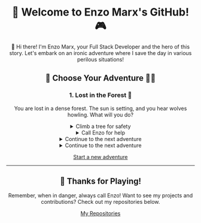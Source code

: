 <div align="center">
  
# 👾 Welcome to Enzo Marx's GitHub! 🎮

👋 Hi there! I'm Enzo Marx, your Full Stack Developer and the hero of this story. Let's embark on an ironic adventure where I save the day in various perilous situations!

## 🚀 Choose Your Adventure 🦹‍♂️

### 1. Lost in the Forest 🌲
You are lost in a dense forest. The sun is setting, and you hear wolves howling. What will you do?

<details>
  <summary>Climb a tree for safety</summary>
  You climb a tree but realize it's infested with bees! The situation worsens.
  <details>
    <summary>Jump down and run</summary>
    You jump down and run, but trip over a root and hurt your ankle. The wolves are closing in.
    <details>
      <summary>Crawl to safety</summary>
      You try to crawl to safety but realize it's hopeless. Just as you think all is lost...
      <details>
        <summary>Call Enzo for help</summary>
        You call Enzo, and he swiftly arrives with a drone, rescuing you from the forest. You're safe! 🌟
      </details>
    </details>
    <details>
      <summary>Call Enzo for help</summary>
      You call Enzo, and he swiftly arrives with a drone, rescuing you from the forest. You're safe! 🌟
    </details>
  </details>
  <details>
    <summary>Call Enzo for help</summary>
    You call Enzo, and he swiftly arrives with a drone, rescuing you from the forest. You're safe! 🌟
  </details>
</details>

<details>
  <summary>Call Enzo for help</summary>
  You call Enzo, and he swiftly arrives with a drone, rescuing you from the forest. You're safe! 🌟
</details>

<details>
  <summary>Continue to the next adventure</summary>
  ### 2. Trapped in a Burning Building 🔥
  You are trapped in a burning building. Smoke is filling the room. What will you do?
  
  <details>
    <summary>Find the nearest exit</summary>
    You find the nearest exit, but it's blocked by flames. The situation is dire.
    <details>
      <summary>Try to put out the fire</summary>
      You try to put out the fire, but it's too strong. The smoke is overwhelming.
      <details>
        <summary>Call Enzo for help</summary>
        You call Enzo, and he arrives with a fire extinguisher and a safe exit plan. You escape unharmed! 🌟
      </details>
    </details>
    <details>
      <summary>Call Enzo for help</summary>
      You call Enzo, and he arrives with a fire extinguisher and a safe exit plan. You escape unharmed! 🌟
    </details>
  </details>
  <details>
    <summary>Call Enzo for help</summary>
    You call Enzo, and he arrives with a fire extinguisher and a safe exit plan. You escape unharmed! 🌟
  </details>
</details>

<details>
  <summary>Continue to the next adventure</summary>
  ### 3. Caught in a Cyber Attack 💻
  Your computer is under a severe cyber attack. Important data is at risk. What will you do?

  <details>
    <summary>Try to fend off the attack yourself</summary>
    You attempt to fend off the attack but realize the hackers are too skilled.
    <details>
      <summary>Call Enzo for help</summary>
      You call Enzo, and he quickly restores your system, implementing strong security measures. Your data is safe! 🌟
    </details>
  </details>
  <details>
    <summary>Call Enzo for help</summary>
    You call Enzo, and he quickly restores your system, implementing strong security measures. Your data is safe! 🌟
  </details>
</details>

[Start a new adventure](https://github.com/enzomarx/send-me-an-email)

---

## 🎉 Thanks for Playing!
Remember, when in danger, always call Enzo! Want to see my projects and contributions? Check out my repositories below.

[My Repositories](https://github.com/enzomarx?tab=repositories)
